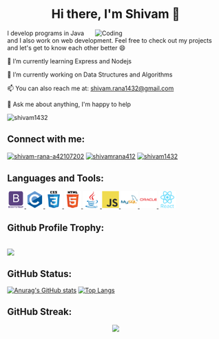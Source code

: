 <h1 align="center"> Hi there, I'm Shivam 👋</h1>

<!--
**Shivam1432/Shivam1432** is a ✨ _special_ ✨ repository because its `README.md` (this file) appears on your GitHub profile.

Here are some ideas to get you started:

- 🔭 I’m currently working on ...
- 🌱 I’m currently learning ...
- 👯 I’m looking to collaborate on ...
- 🤔 I’m looking for help with ...
- 💬 Ask me about ...
- 📫 How to reach me: ...
- 😄 Pronouns: ...
- ⚡ Fun fact: ...
-->
<img align="right" alt="Coding" width="300" src="https://media.giphy.com/media/u2pmTWUi0MXjyrMaVj/giphy.gif">

I develop programs in Java and I also work on web development.
Feel free to check out my projects and let's get to know each other better 😄


🌱 I’m currently learning Express and Nodejs

🔭 I’m currently working on Data Structures and Algorithms 

📫 You can also reach me at: shivam.rana1432@gmail.com

💬 Ask me about anything, I'm happy to help

<p align="left"> <img src="https://komarev.com/ghpvc/?username=shivam1432&label=Profile%20views&color=0e75b6&style=flat" alt="shivam1432" /> </p>

## Connect with me:
<p align="left">
<a href="https://linkedin.com/in/shivam-rana-a42107202" target="blank"><img align="center" src="https://cdn.jsdelivr.net/npm/simple-icons@3.0.1/icons/linkedin.svg" alt="shivam-rana-a42107202" height="30" width="40" /></a>
<a href="https://instagram.com/shivamrana412" target="blank"><img align="center" src="https://cdn.jsdelivr.net/npm/simple-icons@3.0.1/icons/instagram.svg" alt="shivamrana412" height="30" width="40" /></a>
<a href="https://www.leetcode.com/shivam1432" target="blank"><img align="center" src="https://cdn.jsdelivr.net/npm/simple-icons@3.0.1/icons/leetcode.svg" alt="shivam1432" height="30" width="40" /></a>
</p>

## Languages and Tools:
<p align="left"> <a href="https://getbootstrap.com" target="_blank"> <img src="https://raw.githubusercontent.com/devicons/devicon/master/icons/bootstrap/bootstrap-plain-wordmark.svg" alt="bootstrap" width="40" height="40"/> </a> <a href="https://www.cprogramming.com/" target="_blank"> <img src="https://raw.githubusercontent.com/devicons/devicon/master/icons/c/c-original.svg" alt="c" width="40" height="40"/> </a> <a href="https://www.w3schools.com/css/" target="_blank"> <img src="https://raw.githubusercontent.com/devicons/devicon/master/icons/css3/css3-original-wordmark.svg" alt="css3" width="40" height="40"/> </a> <a href="https://www.w3.org/html/" target="_blank"> <img src="https://raw.githubusercontent.com/devicons/devicon/master/icons/html5/html5-original-wordmark.svg" alt="html5" width="40" height="40"/> </a> <a href="https://www.java.com" target="_blank"> <img src="https://raw.githubusercontent.com/devicons/devicon/master/icons/java/java-original.svg" alt="java" width="40" height="40"/> </a> <a href="https://developer.mozilla.org/en-US/docs/Web/JavaScript" target="_blank"> <img src="https://raw.githubusercontent.com/devicons/devicon/master/icons/javascript/javascript-original.svg" alt="javascript" width="40" height="40"/> </a> <a href="https://www.mysql.com/" target="_blank"> <img src="https://raw.githubusercontent.com/devicons/devicon/master/icons/mysql/mysql-original-wordmark.svg" alt="mysql" width="40" height="40"/> </a> <a href="https://www.oracle.com/" target="_blank"> <img src="https://raw.githubusercontent.com/devicons/devicon/master/icons/oracle/oracle-original.svg" alt="oracle" width="40" height="40"/> </a> <a href="https://reactjs.org/" target="_blank"> <img src="https://raw.githubusercontent.com/devicons/devicon/master/icons/react/react-original-wordmark.svg" alt="react" width="40" height="40"/> </a> </p>

## Github Profile Trophy: 
  <br/>
  <img src="https://github-profile-trophy.vercel.app/?username=Shivam1432&theme=monokai&row=1&no-frame=true&no-bg=true" align="center" />

## GitHub Status: 

[![Anurag's GitHub stats](https://github-readme-stats.vercel.app/api?username=Shivam1432&show_icons=true&theme=radical)](https://github.com/anuraghazra/github-readme-stats)
[![Top Langs](https://github-readme-stats.vercel.app/api/top-langs/?username=Shivam1432&show_icons=true&theme=radical)](https://github.com/anuraghazra/github-readme-stats)

## GitHub Streak: 

<p align="center">
  <img src="https://github-readme-streak-stats.herokuapp.com/?user=Shivam1432&hide_border=true" height="180em" />
</p>

<!--?### Contribution Graph
   <br/>
   <img src="https://activity-graph.herokuapp.com/graph?username=sparsh-99&theme=xcode" alt="Contribution Graph" align="center" /><!-->
